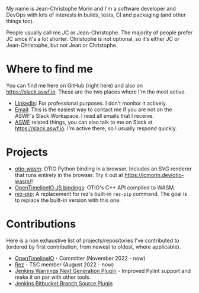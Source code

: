 My name is Jean-Christophe Morin and I'm a software developer and DevOps with lots of interests in builds, tests, CI and packaging (and other things too).

People usually call me JC or Jean-Christophe. The majority of people prefer JC since it's a lot shorter. Christophe is not optional, so it’s either JC or Jean-Christophe, but not Jean or Christophe.

# Where to find me
You can find me here on GitHub (right here) and also on https://slack.aswf.io. These are the two places where I'm the most active.

* [LinkedIn](https://www.linkedin.com/in/jeanchristophemorin/): For professional purposes. I don't monitor it actively.
* [Email](mailto:jean_christophe_morin@hotmail.com): This is the easiest way to contact me if you are not on the ASWF's Slack Workspace. I read all emails that I receive.
* [ASWF](https://www.aswf.io/) related things, you can also talk to me on Slack at https://slack.aswf.io. I'm active there, so I usually respond quickly.

# Projects

* [otio-wasm](https://github.com/JeanChristopheMorinPerso/otio-wasm): OTIO Python binding in a browser. Includes an SVG renderer that runs entirely in the browser. Try it out at https://jcmorin.dev/otio-wasm/!
* [OpenTimelineIO JS bindings](https://github.com/JeanChristopheMorinPerso/OpenTimelineIO-JS-Bindings): OTIO's C++ API compiled to WASM.
* [rez-pip](https://github.com/JeanChristopheMorinPerso/rez-pip): A replacement for rez's built-in `rez-pip` command. The goal is to replace the built-in version with this one.

# Contributions

Here is a non exhaustive list of projects/repositories I've contributed to (ordered by first contribution, from newest to oldest, where applicable).

* [OpenTimelineIO](https://github.com/AcademySoftwareFoundation/OpenTimelineIO) - Committer (November 2022 - now)
* [Rez](https://github.com/AcademySoftwareFoundation/rez) - TSC member (August 2022 - now)
* [Jenkins Warnings Next Generation Plugin](https://github.com/jenkinsci/warnings-ng-plugin) - Improved Pylint support and make it on par with other tools.
* [Jenkins Bitbucket Branch Source Plugin](https://github.com/jenkinsci/bitbucket-branch-source-plugin)
